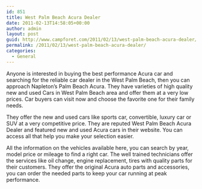 ```yaml
---
id: 851
title: West Palm Beach Acura Dealer
date: 2011-02-13T14:58:05+00:00
author: admin
layout: post
guid: http://www.campforet.com/2011/02/13/west-palm-beach-acura-dealer/
permalink: /2011/02/13/west-palm-beach-acura-dealer/
categories:
  - General
---
```

Anyone is interested in buying the best performance Acura car and searching for the reliable car dealer in the West Palm Beach, then you can approach Napleton&#8217;s Palm Beach Acura. They have varieties of high quality new and used Cars in West Palm Beach area and offer them at a very low prices. Car buyers can visit now and choose the favorite one for their family needs.

They offer the new and used cars like sports car, convertible, luxury car or SUV at a very competitive price. They are reputed West Palm Beach Acura Dealer and featured new and used Acura cars in their website. You can access all that help you make your selection easier.

All the information on the vehicles available here, you can search by year, model price or mileage to find a right car. The well trained technicians offer the services like oil change, engine replacement, tires with quality parts for their customers. They offer the original Acura auto parts and accessories, you can order the needed parts to keep your car running at peak performance.